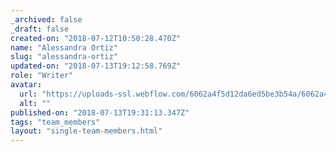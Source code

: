 ```yaml
---
_archived: false
_draft: false
created-on: "2018-07-12T10:50:28.470Z"
name: "Alessandra Ortiz"
slug: "alessandra-ortiz"
updated-on: "2018-07-13T19:12:58.769Z"
role: "Writer"
avatar:
  url: "https://uploads-ssl.webflow.com/6062a4f5d12da6ed5be3b54a/6062a4f5d12da68cd9e3b5d8_9.jpg"
  alt: ""
published-on: "2018-07-13T19:31:13.347Z"
tags: "team_members"
layout: "single-team-members.html"
---
```



